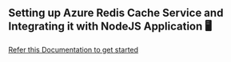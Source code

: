 ## Setting up Azure Redis Cache Service and Integrating it with NodeJS Application 🖥

[Refer this Documentation to get started](https://docs.microsoft.com/en-us/azure/azure-cache-for-redis/cache-nodejs-get-started)
